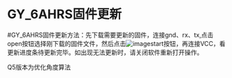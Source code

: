 # GY_6AHRS固件更新
#GY_6AHRS固件更新方法：先下载需要更新的固件，连接gnd、rx、tx,点击open按钮选择刚下载的固件文件，然后点击![image](https://user-images.githubusercontent.com/50763634/148629399-2f8faabb-7dda-48d2-81ca-1539262e8144.png)start按钮，再连接VCC，看更新进度条待更新完毕。如出现无法更新时，请关闭软件重新打开操作。

Q5版本为优化角度算法
